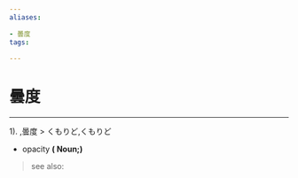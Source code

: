 ```yaml
---
aliases:
    
- 曇度
tags:
    
---
```


# 曇度
---
1).
,曇度 > くもりど,くもりど

- opacity
**( Noun;)**
> see also: 
            